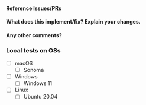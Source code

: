 #### Reference Issues/PRs

#### What does this implement/fix? Explain your changes.

#### Any other comments?

### Local tests on OSs

- [ ] macOS
    - [ ] Sonoma
- [ ] Windows
    - [ ] Windows 11
- [ ] Linux
    - [ ] Ubuntu 20.04
